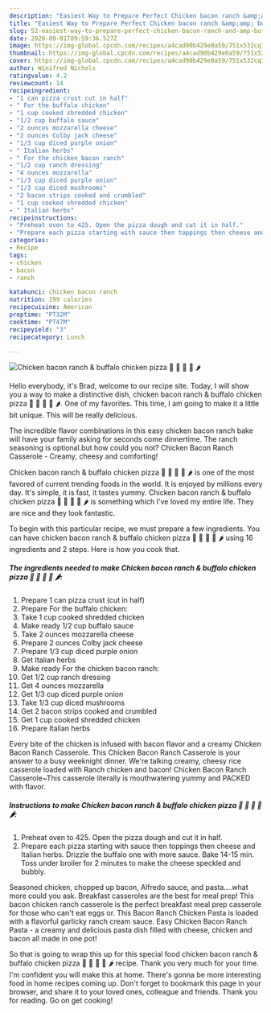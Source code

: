 ```yaml
---
description: "Easiest Way to Prepare Perfect Chicken bacon ranch &amp;amp; buffalo chicken pizza 🍕 🍗 🥓 🍄 🌶"
title: "Easiest Way to Prepare Perfect Chicken bacon ranch &amp;amp; buffalo chicken pizza 🍕 🍗 🥓 🍄 🌶"
slug: 52-easiest-way-to-prepare-perfect-chicken-bacon-ranch-and-amp-buffalo-chicken-pizza
date: 2020-09-01T09:59:36.527Z
image: https://img-global.cpcdn.com/recipes/a4cad90b429e0a59/751x532cq70/chicken-bacon-ranch-buffalo-chicken-pizza-🍕-🍗-🥓-🍄-🌶-recipe-main-photo.jpg
thumbnail: https://img-global.cpcdn.com/recipes/a4cad90b429e0a59/751x532cq70/chicken-bacon-ranch-buffalo-chicken-pizza-🍕-🍗-🥓-🍄-🌶-recipe-main-photo.jpg
cover: https://img-global.cpcdn.com/recipes/a4cad90b429e0a59/751x532cq70/chicken-bacon-ranch-buffalo-chicken-pizza-🍕-🍗-🥓-🍄-🌶-recipe-main-photo.jpg
author: Winifred Nichols
ratingvalue: 4.2
reviewcount: 14
recipeingredient:
- "1 can pizza crust cut in half"
- " For the buffalo chicken"
- "1 cup cooked shredded chicken"
- "1/2 cup buffalo sauce"
- "2 ounces mozzarella cheese"
- "2 ounces Colby jack cheese"
- "1/3 cup diced purple onion"
- " Italian herbs"
- " For the chicken bacon ranch"
- "1/2 cup ranch dressing"
- "4 ounces mozzarella"
- "1/3 cup diced purple onion"
- "1/3 cup diced mushrooms"
- "2 bacon strips cooked and crumbled"
- "1 cup cooked shredded chicken"
- " Italian herbs"
recipeinstructions:
- "Preheat oven to 425. Open the pizza dough and cut it in half."
- "Prepare each pizza starting with sauce then toppings then cheese and Italian herbs. Drizzle the buffalo one with more sauce. Bake 14-15 min. Toss under broiler for 2 minutes to make the cheese speckled and bubbly."
categories:
- Recipe
tags:
- chicken
- bacon
- ranch

katakunci: chicken bacon ranch 
nutrition: 199 calories
recipecuisine: American
preptime: "PT32M"
cooktime: "PT47M"
recipeyield: "3"
recipecategory: Lunch

---
```



![Chicken bacon ranch &amp; buffalo chicken pizza 🍕 🍗 🥓 🍄 🌶](https://img-global.cpcdn.com/recipes/a4cad90b429e0a59/751x532cq70/chicken-bacon-ranch-buffalo-chicken-pizza-🍕-🍗-🥓-🍄-🌶-recipe-main-photo.jpg)

Hello everybody, it's Brad, welcome to our recipe site. Today, I will show you a way to make a distinctive dish, chicken bacon ranch &amp; buffalo chicken pizza 🍕 🍗 🥓 🍄 🌶. One of my favorites. This time, I am going to make it a little bit unique. This will be really delicious.

The incredible flavor combinations in this easy chicken bacon ranch bake will have your family asking for seconds come dinnertime. The ranch seasoning is optional.but how could you not? Chicken Bacon Ranch Casserole - Creamy, cheesy and comforting!

Chicken bacon ranch &amp; buffalo chicken pizza 🍕 🍗 🥓 🍄 🌶 is one of the most favored of current trending foods in the world. It is enjoyed by millions every day. It's simple, it is fast, it tastes yummy. Chicken bacon ranch &amp; buffalo chicken pizza 🍕 🍗 🥓 🍄 🌶 is something which I've loved my entire life. They are nice and they look fantastic.


To begin with this particular recipe, we must prepare a few ingredients. You can have chicken bacon ranch &amp; buffalo chicken pizza 🍕 🍗 🥓 🍄 🌶 using 16 ingredients and 2 steps. Here is how you cook that.

<!--inarticleads1-->

##### The ingredients needed to make Chicken bacon ranch &amp; buffalo chicken pizza 🍕 🍗 🥓 🍄 🌶:

1. Prepare 1 can pizza crust (cut in half)
1. Prepare  For the buffalo chicken:
1. Take 1 cup cooked shredded chicken
1. Make ready 1/2 cup buffalo sauce
1. Take 2 ounces mozzarella cheese
1. Prepare 2 ounces Colby jack cheese
1. Prepare 1/3 cup diced purple onion
1. Get  Italian herbs
1. Make ready  For the chicken bacon ranch:
1. Get 1/2 cup ranch dressing
1. Get 4 ounces mozzarella
1. Get 1/3 cup diced purple onion
1. Take 1/3 cup diced mushrooms
1. Get 2 bacon strips cooked and crumbled
1. Get 1 cup cooked shredded chicken
1. Prepare  Italian herbs


Every bite of the chicken is infused with bacon flavor and a creamy Chicken Bacon Ranch Casserole. This Chicken Bacon Ranch Casserole is your answer to a busy weeknight dinner. We&#39;re talking creamy, cheesy rice casserole loaded with Ranch chicken and bacon! Chicken Bacon Ranch Casserole~This casserole literally is mouthwatering yummy and PACKED with flavor. 

<!--inarticleads2-->

##### Instructions to make Chicken bacon ranch &amp; buffalo chicken pizza 🍕 🍗 🥓 🍄 🌶:

1. Preheat oven to 425. Open the pizza dough and cut it in half.
1. Prepare each pizza starting with sauce then toppings then cheese and Italian herbs. Drizzle the buffalo one with more sauce. Bake 14-15 min. Toss under broiler for 2 minutes to make the cheese speckled and bubbly.


Seasoned chicken, chopped up bacon, Alfredo sauce, and pasta….what more could you ask. Breakfast casseroles are the best for meal prep! This bacon chicken ranch casserole is the perfect breakfast meal prep casserole for those who can&#39;t eat eggs or. This Bacon Ranch Chicken Pasta is loaded with a flavorful garlicky ranch cream sauce. Easy Chicken Bacon Ranch Pasta - a creamy and delicious pasta dish filled with cheese, chicken and bacon all made in one pot! 

So that is going to wrap this up for this special food chicken bacon ranch &amp; buffalo chicken pizza 🍕 🍗 🥓 🍄 🌶 recipe. Thank you very much for your time. I'm confident you will make this at home. There's gonna be more interesting food in home recipes coming up. Don't forget to bookmark this page in your browser, and share it to your loved ones, colleague and friends. Thank you for reading. Go on get cooking!
